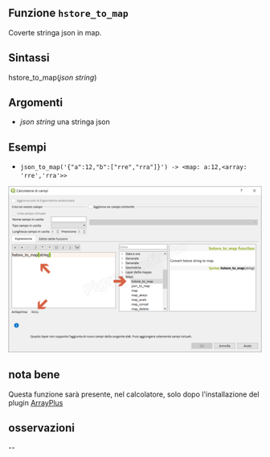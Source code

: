 ## Funzione `hstore_to_map`

Coverte stringa json in map.

## Sintassi

hstore_to_map(_json string_)

## Argomenti

* _json string_ una stringa json

## Esempi

* `json_to_map('{"a":12,"b":["rre","rra"]}') -> <map: a:12,<array: 'rre','rra'>>`

![](/img/maps/hstore_to_map/hstore_to_map1.png)

## nota bene

Questa funzione sarà presente, nel calcolatore, solo dopo l'installazione del plugin [ArrayPlus](https://framagit.org/jbdesbas/arrayPlus)

## osservazioni

--
